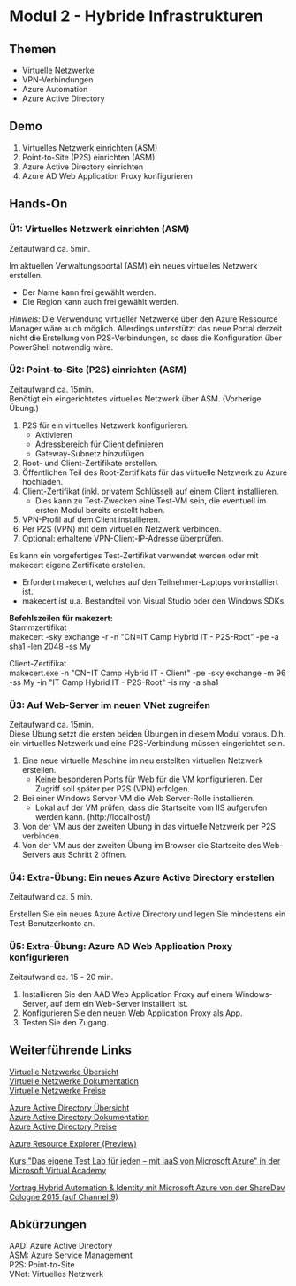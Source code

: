 # Modul 2 - Hybride Infrastrukturen
## Themen
* Virtuelle Netzwerke
* VPN-Verbindungen
* Azure Automation
* Azure Active Directory

## Demo
1. Virtuelles Netzwerk einrichten (ASM)
2. Point-to-Site (P2S) einrichten (ASM)
3. Azure Active Directory einrichten
4. Azure AD Web Application Proxy konfigurieren

## Hands-On
### Ü1: Virtuelles Netzwerk einrichten (ASM)
Zeitaufwand ca. 5min.

Im aktuellen Verwaltungsportal (ASM) ein neues virtuelles Netzwerk erstellen.

* Der Name kann frei gewählt werden.
* Die Region kann auch frei gewählt werden.

*Hinweis:*
Die Verwendung virtueller Netzwerke über den Azure Ressource Manager 
wäre auch möglich. Allerdings unterstützt das neue Portal derzeit 
nicht die Erstellung von P2S-Verbindungen, so dass die Konfiguration über 
PowerShell notwendig wäre.

### Ü2: Point-to-Site (P2S) einrichten (ASM)
Zeitaufwand ca. 15min.  
Benötigt ein eingerichtetes virtuelles Netzwerk über ASM. (Vorherige Übung.)

1. P2S für ein virtuelles Netzwerk konfigurieren.
	* Aktivieren
	* Adressbereich für Client definieren
	* Gateway-Subnetz hinzufügen
1. Root- und Client-Zertifikate erstellen.
2. Öffentlichen Teil des Root-Zertifikats für das virtuelle Netzwerk zu Azure hochladen.
3. Client-Zertifikat (inkl. privatem Schlüssel) auf einem Client installieren.
	* Dies kann zu Test-Zwecken eine Test-VM sein, die eventuell im ersten Modul
	bereits erstellt haben.
4. VPN-Profil auf dem Client installieren.
5. Per P2S (VPN) mit dem virtuellen Netzwerk verbinden.
6. Optional: erhaltene VPN-Client-IP-Adresse überprüfen.

Es kann ein vorgefertiges Test-Zertifikat verwendet werden oder mit makecert 
eigene Zertifikate erstellen. 
* Erfordert makecert, welches auf den Teilnehmer-Laptops vorinstalliert ist.
* makecert ist u.a. Bestandteil von Visual Studio oder den Windows SDKs.

**Befehlszeilen für makezert:**  
Stammzertifikat  
makecert -sky exchange -r -n "CN=IT Camp Hybrid IT - P2S-Root" -pe -a sha1 -len 2048 -ss My

Client-Zertifikat  
makecert.exe -n "CN=IT Camp Hybrid IT - Client" -pe -sky exchange -m 96 -ss My -in "IT Camp Hybrid IT - P2S-Root" -is my -a sha1

### Ü3: Auf Web-Server im neuen VNet zugreifen
Zeitaufwand ca. 15min.  
Diese Übung setzt die ersten beiden Übungen in diesem Modul voraus. 
D.h. ein virtuelles Netzwerk und eine P2S-Verbindung müssen eingerichtet sein.

1. Eine neue virtuelle Maschine im neu erstellten virtuellen Netzwerk erstellen.
	* Keine besonderen Ports für Web für die VM konfigurieren. Der Zugriff 
	soll später per P2S (VPN) erfolgen.
2. Bei einer Windows Server-VM die Web Server-Rolle installieren.
	* Lokal auf der VM prüfen, dass die Startseite vom IIS aufgerufen werden kann. 
	(http://localhost/)
4. Von der VM aus der zweiten Übung in das virtuelle Netzwerk per P2S verbinden.
5. Von der VM aus der zweiten Übung im Browser die Startseite des Web-Servers 
	aus Schritt 2 öffnen. 

### Ü4: Extra-Übung: Ein neues Azure Active Directory erstellen
Zeitaufwand ca. 5 min.

Erstellen Sie ein neues Azure Active Directory und legen Sie mindestens ein Test-Benutzerkonto an.

### Ü5: Extra-Übung: Azure AD Web Application Proxy konfigurieren
Zeitaufwand ca. 15 - 20 min.

1. Installieren Sie den AAD Web Application Proxy auf einem Windows-Server, auf dem ein Web-Server installiert ist.  
2. Konfigurieren Sie den neuen Web Application Proxy als App.
3. Testen Sie den Zugang.

## Weiterführende Links

[Virtuelle Netzwerke Übersicht](https://azure.microsoft.com/de-de/services/virtual-network/)  
[Virtuelle Netzwerke Dokumentation](https://azure.microsoft.com/de-de/documentation/services/virtual-network/)  
[Virtuelle Netzwerke Preise](https://azure.microsoft.com/de-de/pricing/details/virtual-network/)

[Azure Active Directory Übersicht](https://azure.microsoft.com/de-de/services/active-directory/)  
[Azure Active Directory Dokumentation](https://azure.microsoft.com/de-de/documentation/services/active-directory/)  
[Azure Active Directory Preise](https://azure.microsoft.com/de-de/pricing/details/active-directory/)

[Azure Resource Explorer (Preview)](https://resources.azure.com/)

[Kurs "Das eigene Test Lab für jeden – mit IaaS von Microsoft Azure" in der Microsoft Virtual Academy](https://www.microsoftvirtualacademy.com/de-de/training-courses/das-eigene-test-lab-fr-jeden-mit-iaas-von-microsoft-azure-11743?l=2IEWUkkEB_6604984382)

[Vortrag Hybrid Automation & Identity mit Microsoft Azure von der ShareDev Cologne 2015 (auf Channel 9)](https://channel9.msdn.com/Events/community-germany/ShareDev-Cologne-2015/Hybrid-Automation--Identity-mit-Microsoft-Azure)

## Abkürzungen

AAD: Azure Active Directory  
ASM: Azure Service Management  
P2S: Point-to-Site  
VNet: Virtuelles Netzwerk
